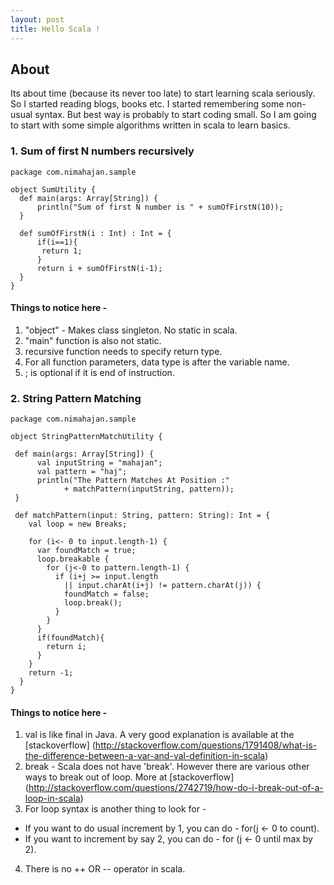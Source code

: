 ```yaml
---
layout: post
title: Hello Scala !
---
```


## About
Its about time (because its never too late) to start learning scala seriously. So I started reading blogs, books etc. I started remembering some non-usual syntax. But best way is probably to start coding small. So I am going to start with some simple algorithms written in scala to learn basics.


### 1. Sum of first N numbers recursively
```
package com.nimahajan.sample

object SumUtility {
  def main(args: Array[String]) {
      println("Sum of first N number is " + sumOfFirstN(10));
  }

  def sumOfFirstN(i : Int) : Int = {
	  if(i==1){
	   return 1;
	  }
	  return i + sumOfFirstN(i-1);
  }
}
```

#### Things to notice here -
1. "object" - Makes class singleton. No static in scala.
2. "main" function is also not static.
3. recursive function needs to specify return type. 
4. For all function parameters, data type is after the variable name.
5. ; is optional if it is end of instruction.


### 2. String Pattern Matching
```
package com.nimahajan.sample

object StringPatternMatchUtility {
 
 def main(args: Array[String]) {
      val inputString = "mahajan"; 
      val pattern = "haj";
      println("The Pattern Matches At Position :" 
      		+ matchPattern(inputString, pattern));
 }
  
 def matchPattern(input: String, pattern: String): Int = {
    val loop = new Breaks;

    for (i<- 0 to input.length-1) {
      var foundMatch = true;
      loop.breakable {
        for (j<-0 to pattern.length-1) {
          if (i+j >= input.length 
          	|| input.charAt(i+j) != pattern.charAt(j)) {
            foundMatch = false;
            loop.break();
          }
        }
      }
      if(foundMatch){
        return i;
      }
    }
    return -1;
  }
}
```
#### Things to notice here -
1. val is like final in Java. A very good explanation is available at the [stackoverflow] (http://stackoverflow.com/questions/1791408/what-is-the-difference-between-a-var-and-val-definition-in-scala)
2. break -  Scala does not have 'break'. However there are various other ways to break out of loop. More at [stackoverflow]
(http://stackoverflow.com/questions/2742719/how-do-i-break-out-of-a-loop-in-scala)
3. For loop syntax is another thing to look for -
  * If you want to do usual increment by 1, you can do  - for(j <- 0 to count).
  * If you want to increment by say 2, you can do - for (j <- 0 until max by 2).
4. There is no ++ OR -- operator in scala.

